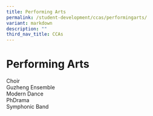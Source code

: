 ```yaml
---
title: Performing Arts
permalink: /student-development/ccas/performingarts/
variant: markdown
description: ""
third_nav_title: CCAs
---
```

# Performing Arts
Choir<br>
Guzheng Ensemble<br>
Modern Dance<br>
PhDrama<br>
Symphonic Band<br>
